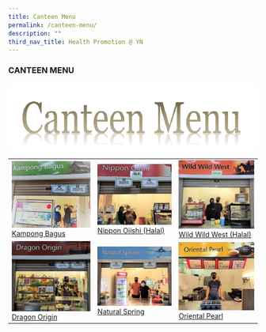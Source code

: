 ```yaml
---
title: Canteen Menu
permalink: /canteen-menu/
description: ""
third_nav_title: Health Promotion @ YN
---
```

### CANTEEN MENU

![](/images/Canteen-Menu-1.png)

| | | |
| --- | --- | --- |
| [![](/images/Kampong-Bagus-300x253.jpg) <br> Kampong Bagus](/kampong-bagus/) | [![](/images/Nippon-Oiishi-300x245.jpg) <br> Nippon Oiishi (Halal)](/nippon-oiishi/) | [![](/images/Wild-Wild-West-300x274.jpg)<br> Wild Wild West (Halal)](/wild-wild-west/) |
| [![](/images/Dragon-Origin-300x267.jpg)<br> Dragon Origin](/Dragon-origin/) | [![](/images/Natural-Spring-300x240.jpg)<br> Natural Spring](/natural-spring/) | [![](/images/Oriental-Pearl-300x271.jpg)<br> Oriental Pearl](/oriental-pearl/) |